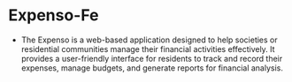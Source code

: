# Expenso-Fe
* The Expenso is a web-based application designed to help societies or residential communities manage their financial activities effectively. It provides a user-friendly interface for residents to track and record their expenses, manage budgets, and generate reports for financial analysis.
